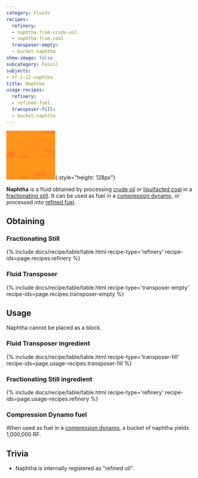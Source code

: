 ```yaml
---
category: Fluids
recipes:
  refinery:
  - naphtha-from-crude-oil
  - naphtha-from-coal
  transposer-empty:
  - bucket-naphtha
show-image: false
subcategory: Fossil
subjects:
- tf-1-12-naphtha
title: Naphtha
usage-recipes:
  refinery:
  - refined-fuel
  transposer-fill:
  - bucket-naphtha
---
```


![Naphtha](/assets/images/docs/1.12/thermal-foundation/naphtha.gif){:style="height: 128px"}


**Naphtha** is a fluid obtained by processing [crude oil](../crude-oil/) or
[liquifacted coal](../liquifacted-coal/) in a [fractionating
still](../../thermal-expansion/fractionating-still/). It can be used as fuel in a [compression
dynamo](../../thermal-expansion/compression-dynamo/), or processed into [refined
fuel](../refined-fuel/).


Obtaining
---------

### Fractionating Still
{% include docs/recipe/table/table.html recipe-type='refinery' recipe-ids=page.recipes.refinery %}

### Fluid Transposer
{% include docs/recipe/table/table.html recipe-type='transposer-empty' recipe-ids=page.recipes.transposer-empty %}


Usage
-----

Naphtha cannot be placed as a block.

### Fluid Transposer ingredient
{% include docs/recipe/table/table.html recipe-type='transposer-fill' recipe-ids=page.usage-recipes.transposer-fill %}

### Fractionating Still ingredient
{% include docs/recipe/table/table.html recipe-type='refinery' recipe-ids=page.usage-recipes.refinery %}

### Compression Dynamo fuel
When used as fuel in a [compression
dynamo](../../thermal-expansion/compression-dynamo/), a bucket of naphtha yields
1,000,000 RF.


Trivia
------

* Naphtha is internally registered as "refined oil".
